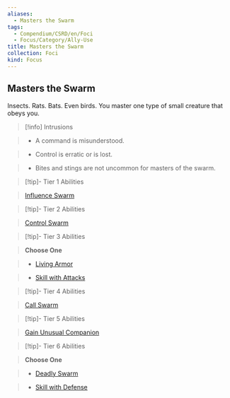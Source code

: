 ```yaml
---
aliases:
  - Masters the Swarm
tags:
  - Compendium/CSRD/en/Foci
  - Focus/Category/Ally-Use
title: Masters the Swarm
collection: Foci
kind: Focus
---
```

## Masters the Swarm    
Insects. Rats. Bats. Even birds. You master one type of small creature that obeys you.    
  
>[!info] Intrusions    
>- A command is misunderstood.    
>- Control is erratic or is lost.    
>- Bites and stings are not uncommon for masters of the swarm.    
  
  
>[!tip]- Tier 1 Abilities    
> [Influence Swarm](Influence-Swarm.md)    
  
  
>[!tip]- Tier 2 Abilities    
> [Control Swarm](Control-Swarm.md)    
  
  
>[!tip]- Tier 3 Abilities    
> **Choose One**    
>- [Living Armor](Living-Armor.md)    
>- [Skill with Attacks](Skill-With-Attacks.md)    
  
  
>[!tip]- Tier 4 Abilities    
> [Call Swarm](Call-Swarm.md)    
  
  
>[!tip]- Tier 5 Abilities    
> [Gain Unusual Companion](Gain-Unusual-Companion.md)    
  
  
>[!tip]- Tier 6 Abilities    
> **Choose One**    
>- [Deadly Swarm](Deadly-Swarm.md)    
>- [Skill with Defense](Skill-With-Defense.md)